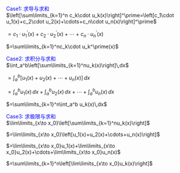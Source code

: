 <font color=blue>Case1: 求导与求和</font>  
$\left[\sum\limits_{k=1}^n c_k\cdot u_k(x)\right]^\prime=\left[c_1\cdot u_1(x)+c_2\cdot u_2(x)+\cdots+c_n\cdot u_n(x)\right]^\prime$  
  
$=c_1\cdot u_1^\prime(x)+c_2\cdot u_2^\prime(x)+\cdots+c_n\cdot u_n^\prime(x)$  
  
$=\sum\limits_{k=1}^nc_k\cdot u_k^\prime(x)$  
  
  
<font color=blue>Case2: 求积分与求和</font>  
$\int_a^b\left[\sum\limits_{k=1}^nu_k(x)\right]\,dx$  
  
$=\int_a^b\left[u_1(x)+u_2(x)+\cdots+u_n(x)\right]\,dx$  
  
$=\int_a^bu_1(x)\,dx+\int_a^bu_2(x)\,dx+\cdots+\int_a^bu_n(x)\,dx$  
  
$=\sum\limits_{k=1}^n\int_a^b u_k(x)\,dx$  
  
  
<font color=blue>Case3: 求极限与求和</font>  
$\lim\limits_{x\to x_0}\left[\sum\limits_{k=1}^nu_k(x)\right]$  
  
$=\lim\limits_{x\to x_0}\left[u_1(x)+u_2(x)+\cdots+u_n(x)\right]$  
  
$=\lim\limits_{x\to x_0}u_1(x)+\lim\limits_{x\to x_0}u_2(x)+\cdots+\lim\limits_{x\to x_0}u_n(x)$  
  
$=\sum\limits_{k=1}^n\left[\lim\limits_{x\to x_0}u_k(x)\right]$  
  
